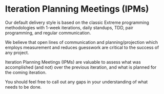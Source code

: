 # Iteration Planning Meetings \(IPMs\)

Our default delivery style is based on the classic Extreme programming methodologies with 1-week iterations, daily standups, TDD, pair programming, and regular communication.

We believe that open lines of communication and planning/projection which employs measurement and reduces guesswork are critical to the success of any project.

Iteration Planning Meetings \(IPMs\) are valuable to assess what was accomplished \(and not\) over the previous iteration, and what is planned for the coming iteration.

You should feel free to call out any gaps in your understanding of what needs to be done.

